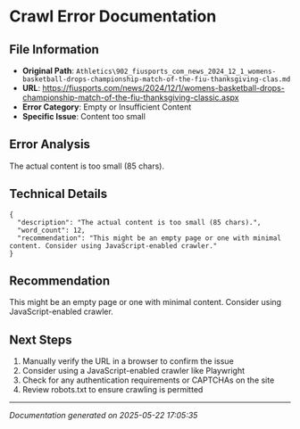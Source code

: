 # Crawl Error Documentation

## File Information
- **Original Path**: `Athletics\902_fiusports_com_news_2024_12_1_womens-basketball-drops-championship-match-of-the-fiu-thanksgiving-clas.md`
- **URL**: https://fiusports.com/news/2024/12/1/womens-basketball-drops-championship-match-of-the-fiu-thanksgiving-classic.aspx
- **Error Category**: Empty or Insufficient Content
- **Specific Issue**: Content too small

## Error Analysis
The actual content is too small (85 chars).

## Technical Details
```
{
  "description": "The actual content is too small (85 chars).",
  "word_count": 12,
  "recommendation": "This might be an empty page or one with minimal content. Consider using JavaScript-enabled crawler."
}
```

## Recommendation
This might be an empty page or one with minimal content. Consider using JavaScript-enabled crawler.

## Next Steps
1. Manually verify the URL in a browser to confirm the issue
2. Consider using a JavaScript-enabled crawler like Playwright
3. Check for any authentication requirements or CAPTCHAs on the site
4. Review robots.txt to ensure crawling is permitted

---
*Documentation generated on 2025-05-22 17:05:35*
